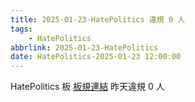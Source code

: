 ```yaml
---
title: 2025-01-23-HatePolitics 違規 0 人
tags:
    - HatePolitics
abbrlink: 2025-01-23-HatePolitics
date: HatePolitics-2025-01-23 12:00:00
---
```

HatePolitics 板 [板規連結](https://www.ptt.cc/bbs/HatePolitics/M.1617115262.A.D60.html)
昨天違規 0 人
